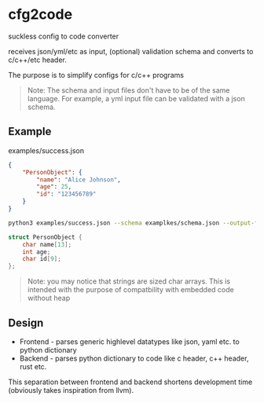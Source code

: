 # cfg2code

suckless config to code converter

receives json/yml/etc as input, (optional) validation schema and converts to c/c++/etc header.

The purpose is to simplify configs for c/c++ programs

> Note: The schema and input files don't have to be of the same language.
> For example, a yml input file can be validated with a json schema.

## Example

examples/success.json

```json
{
    "PersonObject": {
        "name": "Alice Johnson",
        "age": 25,
        "id": "123456789"
    }
}
```

```sh
python3 examples/success.json --schema examplkes/schema.json --output-file out.h
```

```c
struct PersonObject {
	char name[13];
	int age;
	char id[9];
};
```

> Note: you may notice that strings are sized char arrays. This is
> intended with the purpose of compatbility with embedded code without heap

## Design

* Frontend - parses generic highlevel datatypes like json, yaml etc. to python dictionary
* Backend  - parses python dictionary to code like c header, c++ header, rust etc.

This separation between frontend and backend shortens development time (obviously takes inspiration from llvm).
